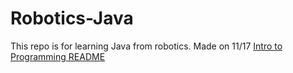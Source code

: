 # Robotics-Java
This repo is for learning Java from robotics. Made on 11/17
[Intro to Programming README](https://github.com/SciBorgs/SciGuides/blob/main/projects/intro-to-programming/README.md)
